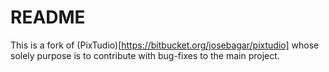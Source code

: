 # README #

This is a fork of (PixTudio)[https://bitbucket.org/josebagar/pixtudio] whose solely purpose is to contribute with bug-fixes to the main project.
